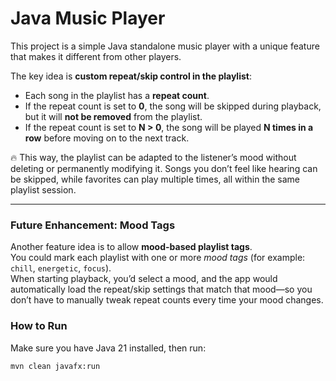 # Java Music Player

This project is a simple Java standalone music player with a unique feature that makes it different from other players.

The key idea is **custom repeat/skip control in the playlist**:

* Each song in the playlist has a **repeat count**.
* If the repeat count is set to **0**, the song will be skipped during playback, but it will **not be removed** from the playlist.
* If the repeat count is set to **N > 0**, the song will be played **N times in a row** before moving on to the next track.

:fire: This way, the playlist can be adapted to the listener’s mood without deleting or permanently modifying it. Songs you don’t feel like hearing can be skipped, while favorites can play multiple times, all within the same playlist session.

---

### Future Enhancement: Mood Tags

Another feature idea is to allow **mood-based playlist tags**.  
You could mark each playlist with one or more *mood tags* (for example: `chill`, `energetic`, `focus`).  
When starting playback, you’d select a mood, and the app would automatically load the repeat/skip settings that match that mood—so you don’t have to manually tweak repeat counts every time your mood changes.

### How to Run

Make sure you have Java 21 installed, then run:

```bash
mvn clean javafx:run
```
